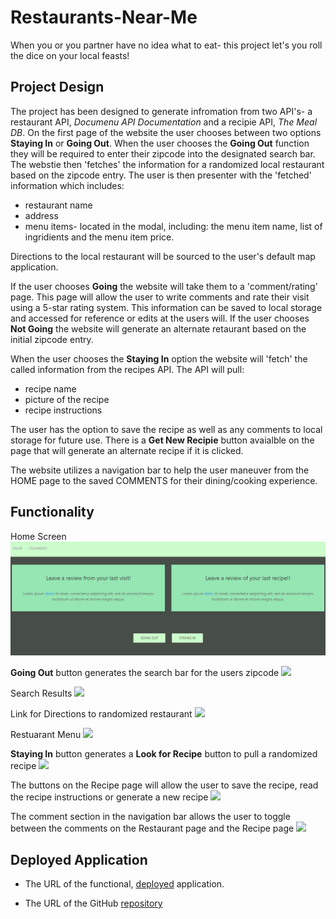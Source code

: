 # Restaurants-Near-Me
When you or you partner have no idea what to eat- this project let's you roll the dice on your local feasts!

## Project Design
The project has been designed to generate infromation from two API's- a restaurant API, *Documenu API Documentation*  and a recipie API, *The Meal DB*.  On the first page of the website the user chooses between two options **Staying In** or **Going Out**.  When the user chooses the **Going Out** function they will be required to enter their zipcode into the designated search bar.  The webstie then 'fetches' the information for a randomized local restaurant based on the zipcode entry.  The user is then presenter with the 'fetched' information which includes:  
- restaurant name
- address
- menu items- located in the modal, including: the menu item name, list of ingridients and the menu item price.  

Directions to the local restaurant will be sourced to the user's default map application.

If the user chooses **Going** the website will take them to a 'comment/rating' page.  This page will allow the user to write comments and rate their visit using a 5-star rating system.  This information can be saved to local storage and accessed for reference or edits at the users will.  If the user chooses **Not Going** the website will generate an alternate retaurant based on the initial zipcode entry.

When the user chooses the **Staying In** option the website will 'fetch' the called information from the recipes API.  The API will pull:
- recipe name
- picture of the recipe
- recipe instructions

The user has the option to save the recipe as well as any comments to local storage for future use.  There is a **Get New Recipie** button avaialble on the page that will generate an alternate recipe if it is clicked.

The website utilizes a navigation bar to help the user maneuver from the HOME page to the saved COMMENTS for their dining/cooking experience.

## Functionality

Home Screen
![](\assets\Images.PNG\projectshot1.PNG)

**Going Out** button generates the search bar for the users zipcode
![](\assets\Images.PNG\ProGoingOut.PNG)

Search Results
![](\assets\Images\ProjSearched.PNG)

Link for Directions to randomized restaurant
![](\assets\Images\ProjMap.PNG)

Restuarant Menu
![](assets\Images\ProjMenu.PNG)

**Staying In** button generates a **Look for Recipe** button to pull a randomized recipe
![](\assets\Images\ProjStayingIn.PNG)

The buttons on the Recipe page will allow the user to save the recipe, read the recipe instructions or generate a new recipe 
![](\assets\Images\ProjRecipe.PNG)

The comment section in the navigation bar allows the user to toggle between the comments on the Restaurant page and the Recipe page
![](assets\Images\ProjComments.PNG)




## Deployed Application

* The URL of the functional, [deployed](https://scashmore.github.io/Restaurants-Near-Me/) application.

* The URL of the GitHub [repository](https://github.com/scashmore/Restaurants-Near-Me)
